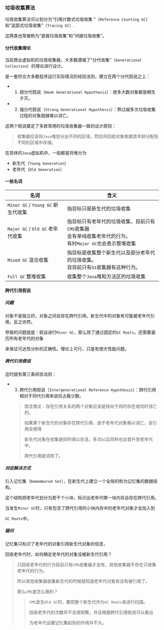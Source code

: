 ### 垃圾收集算法

垃圾收集算法可以划分为“引用计数式垃圾收集 ”（`Reference Counting GC`）和“追踪式垃圾收集”（`Tracing GC`）.

这两类也常被称为“直接垃圾收集”和“间接垃圾收集”。



#### 分代收集理论

当前商业虚拟机的垃圾收集器，大多数遵循了“分代收集”（`Generational Collection`）的理论进行设计。

是一套符合大多数程序运行实际情况的经验法则，建立在两个分代假说之上：

* 1) 弱分代假说（`Weak Generational Hypothesis`）：绝多大数对象都是朝生夕灭。
* 2) 强分代假说（`Strong Generational Hypothesis`）：熬过越多次垃圾收集过程的对象就越难以消亡。

这两个假说奠定了多款常用的垃圾收集器一致的设计原则：

> 收集器应该将`Java`堆划分出不同的区域，然后将回收对象依据其年龄分配到不同的区域中存储。

在具体的`Java`虚拟机中，一般都是将堆分为

* 新生代（`Young Generation`）
* 老年代（`Old Generation`）



#### 一些名词

| 名词                               | 含义                                                         |
| ---------------------------------- | ------------------------------------------------------------ |
| `Minor GC` / `Young GC` 新生代收集 | 指目标只是新生代的垃圾收集                                   |
| `Major GC` / `Old GC` 老年代收集   | 指目标只有老年代的垃圾收集，目前只有`CMS`收集器<br />会有单纯收集老年代的行为。<br />有时`Major GC`也会表示整堆收集 |
| `Mixed GC` 混合收集                | 指目标是收集整个新生代以及部分老年代的垃圾收集。<br />目目前只有`G1`收集器有这种行为。 |
| `Full GC` 整堆收集                 | 收集整个`Java`堆和方法区的垃圾收集                           |



#### 跨代引用假说

##### 问题

对象不是独立的，对象之间会存在跨代引用。新生代中的对象有可能被老年代引用，反之亦然。

导致的问题就是：假设进行`Minor GC`，那么除了通过固定的`GC Roots`，还需要遍历所有老年代的对象

来保证可达性分析的正确性。理论上可行，只是有很大性能问题。

##### 跨代引用假说

这时就有第三条经验法则：

* 3) 跨代引用假说（`Intergenerational Reference Hypothesis`）：跨代引用相对于同代引用来说仅占极少数。

  > 隐含推论：存在引用关系的两个对象应该是倾向于同时存在或同时消亡的。
  >
  > 如果某个新生代的对象存在跨代引用，由于老年代对象难以消亡，该引用会使得
  >
  > 新生代对象在收集是同时得以存活，多次`GC`后同样也会晋升至老年代中。
  >
  > 跨代引用就消除了。

##### 对应解决方式

引入记忆集（`Remembered Set`），在新生代上建立一个全局的称为记忆集的数据结构，

这个结构把老年代划分为若干个小块，标识出老年代哪一块内存会存在跨代引用。

当发生`Minor GC`时，只有包含了跨代引用的小块内存中的老年代对象才会加入到

`GC Roots`中。

##### 疑问

记忆集只标识了老年代的对象引用新生代对象的信息，

回收老年代时，如何确定老年代的对象没被新生代引用？

> 只回收老年代的行为目前只有`CMS`收集器才会有，其他收集器不存在只收集老年代的行为。
>
> 所以其他收集器收集新生代的时候就知道老年代对象有没有被引用了。
>
> 那么`CMS`是怎么做的？
>
> > `CMS`发生`Old GC`时，要把整个新生代作为`GC Roots`来进行扫描。
> >
> > 回收老年代的次数并不会很频繁，并且根据跨代引用假说可以看出
> >
> > 为老年代设置记忆集起到的作用并不大。

